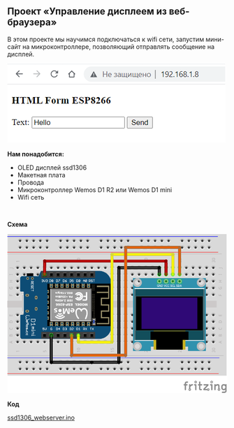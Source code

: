 ## Проект «Управление дисплеем из веб-браузера»

В этом проекте мы научимся подключаться к wifi сети, запустим мини-сайт на микроконтроллере, позволяющий отправлять сообщение на дисплей. 
  
![web](web.png)


**Нам понадобится:**
-   OLED дисплей ssd1306    
-   Макетная плата    
-   Провода    
-   Микроконтроллер Wemos D1 R2 или Wemos D1 mini    
-   Wifi сеть
<br/>  

**Схема**

![Схема](ssd1306_webserver.png)

**Код**

[ssd1306_webserver.ino](ssd1306_webserver.ino)
